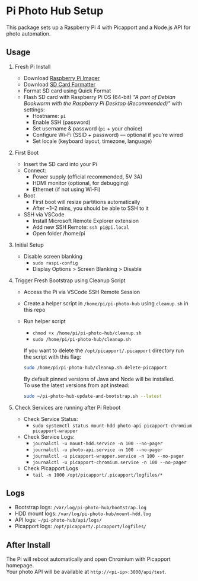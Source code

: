 # Pi Photo Hub Setup

This package sets up a Raspberry Pi 4 with Picapport and a Node.js API for photo automation.

## Usage

1. Fresh Pi Install

   * Download [Raspberry Pi Imager](https://www.raspberrypi.com/software/)
   * Download [SD Card Formatter](https://www.sdcard.org/downloads/formatter/)
   * Format SD card using Quick Format
   * Flash SD card with Raspberry Pi OS (64-bit) *"A port of Debian Bookworm with the Raspberry Pi Desktop (Recommended)"* with settings:
      * Hostname: `pi`
      * Enable SSH (password)
      * Set username & password (`pi` + your choice)
      * Configure Wi-Fi (SSID + password) — optional if you’re wired
      * Set locale (keyboard layout, timezone, language)

1. First Boot

   * Insert the SD card into your Pi
   * Connect:
      * Power supply (official recommended, 5V 3A)
      * HDMI monitor (optional, for debugging)
      * Ethernet (if not using Wi-Fi)
    * Boot
      * First boot will resize partitions automatically
      * After ~1–2 mins, you should be able to SSH to it
   * SSH via VSCode
      * Install Microsoft Remote Explorer extension
      * Add new SSH Remote: `ssh pi@pi.local`
      * Open folder /home/pi

1. Initial Setup

   * Disable screen blanking
      * `sudo raspi-config`
      * Display Options > Screen Blanking > Disable

1. Trigger Fresh Bootstrap using Cleanup Script

   * Access the Pi via VSCode SSH Remote Session
   * Create a helper script in `/home/pi/pi-photo-hub` using `cleanup.sh` in this repo
   * Run helper script
      * `chmod +x /home/pi/pi-photo-hub/cleanup.sh`
      * `sudo /home/pi/pi-photo-hub/cleanup.sh`

      If you want to delete the `/opt/picapport/.picapport` directory run the script with this flag:
      ```bash
      sudo /home/pi/pi-photo-hub/cleanup.sh delete-picapport
      ```
      
      By default pinned versions of Java and Node will be installed.  
      To use the latest versions from apt instead:
      ```bash
      sudo ~/pi-photo-hub-update-and-bootstrap.sh --latest
      ```

1. Check Services are running after Pi Reboot

   * Check Service Status:
      * `sudo systemctl status mount-hdd photo-api picapport-chromium picapport-wrapper`
   * Check Service Logs:
      * `journalctl -u mount-hdd.service -n 100 --no-pager`
      * `journalctl -u photo-api.service -n 100 --no-pager`
      * `journalctl -u picapport-wrapper.service -n 100 --no-pager`
      * `journalctl -u picapport-chromium.service -n 100 --no-pager`
   * Check Picapport Logs
      * `tail -n 1000 /opt/picapport/.picapport/logfiles/*`

## Logs

- Bootstrap logs: `/var/log/pi-photo-hub/bootstrap.log`
- HDD mount logs: `/var/log/pi-photo-hub/mount-hdd.log`
- API logs: `~/pi-photo-hub/api/logs/`
- Picapport logs: `/opt/picapport/.picapport/logfiles/`

## After Install

The Pi will reboot automatically and open Chromium with Picapport homepage.  
Your photo API will be available at `http://<pi-ip>:3000/api/test`.